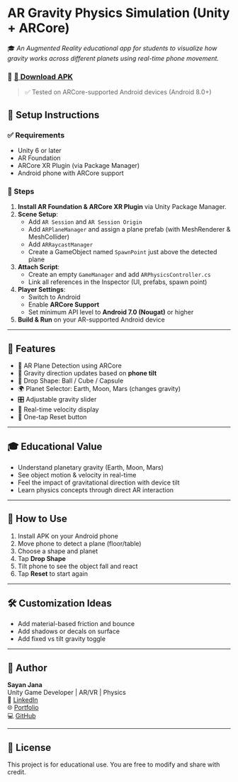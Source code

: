 # AR Gravity Physics Simulation (Unity + ARCore)

🎓 *An Augmented Reality educational app for students to visualize how gravity works across different planets using real-time phone movement.*

### 📲 [🔗 Download APK](https://drive.google.com/uc?export=download&id=1mbPREk_IDP81C9fUK3LLvVWVasRkHLNc)

> ✅ Tested on ARCore-supported Android devices (Android 8.0+)

## 🔧 Setup Instructions

### ✅ Requirements
- Unity 6 or later
- AR Foundation
- ARCore XR Plugin (via Package Manager)
- Android phone with ARCore support

### 🔨 Steps
1. **Install AR Foundation & ARCore XR Plugin** via Unity Package Manager.
2. **Scene Setup**:
   - Add `AR Session` and `AR Session Origin`
   - Add `ARPlaneManager` and assign a plane prefab (with MeshRenderer & MeshCollider)
   - Add `ARRaycastManager`
   - Create a GameObject named `SpawnPoint` just above the detected plane
3. **Attach Script**:
   - Create an empty `GameManager` and add `ARPhysicsController.cs`
   - Link all references in the Inspector (UI, prefabs, spawn point)
4. **Player Settings**:
   - Switch to Android
   - Enable **ARCore Support**
   - Set minimum API level to **Android 7.0 (Nougat)** or higher
5. **Build & Run** on your AR-supported Android device

---

## 🎯 Features

- 📱 AR Plane Detection using ARCore
- 🧲 Gravity direction updates based on **phone tilt**
- 🔻 Drop Shape: Ball / Cube / Capsule
- 🌍 Planet Selector: Earth, Moon, Mars (changes gravity)
- 🎛 Adjustable gravity slider
- 🧪 Real-time velocity display
- 🔁 One-tap Reset button

---

## 🎓 Educational Value

- Understand planetary gravity (Earth, Moon, Mars)
- See object motion & velocity in real-time
- Feel the impact of gravitational direction with device tilt
- Learn physics concepts through direct AR interaction

---

## 🧪 How to Use

1. Install APK on your Android phone
2. Move phone to detect a plane (floor/table)
3. Choose a shape and planet
4. Tap **Drop Shape**
5. Tilt phone to see the object fall and react
6. Tap **Reset** to start again

---

## 🛠️ Customization Ideas

- Add material-based friction and bounce
- Add shadows or decals on surface
- Add fixed vs tilt gravity toggle

---

## 👤 Author

**Sayan Jana**  
Unity Game Developer | AR/VR | Physics  
🔗 [LinkedIn](https://www.linkedin.com/in/sayanforsayan)  
🌐 [Portfolio](https://www.sayanforsayan.com)  
💻 [GitHub](https://github.com/sayanforsayan)

---

## 📘 License

This project is for educational use. You are free to modify and share with credit.
